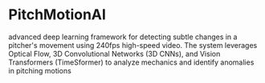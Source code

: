 # PitchMotionAI
advanced deep learning framework for detecting subtle changes in a pitcher's movement using 240fps high-speed video. The system leverages Optical Flow, 3D Convolutional Networks (3D CNNs), and Vision Transformers (TimeSformer) to analyze mechanics and identify anomalies in pitching motions
